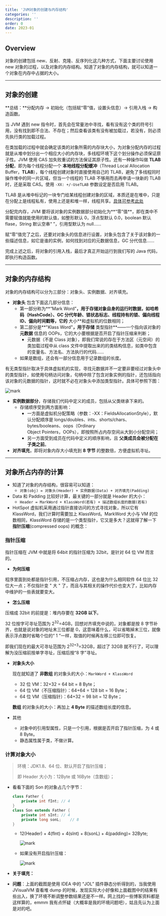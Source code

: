 ```yaml
---
title: 'JVM对象的创建与内存结构'
categories: ''
description: ''
order: 0
date: 2023-01
---
```


## Overview

对象的创建包括 new、反射、克隆、反序列化这几种方式，下面主要讨论使用 new 对象的过程，以及对象的内存结构。知道了对象的内存结构，就可以知道一个对象在内存中占据的大小。

---

## 对象的创建

**总结：**分配内存 → 初始化（包括赋“零”值，设置头信息）→ 引用入栈 → 构造函数。

当 JVM 遇到 new 指令时，首先会在常量池中寻找，看有没有这个类的符号引用，没有找到即不合法、不存在；然后查看该类有没有被加载过，若没有，则必须先执行类的加载过程。

在类加载的过程中就会确定该类的对象所需的内存块大小，为对象分配内存的过程就是从堆中划分出一个相应大小的内存块，多线程环境下这个划分操作必须保证原子性。JVM 使用 CAS 加失败重试的方法保证其原子性。还有一种操作叫做 **TLAB 分配**，即为每个线程分配一个 **本地线程分配缓冲**（Thread Local Allocation Buffer，**TLAB**），每个线程创建对象时直接使用自己的 TLAB，避免了多线程同时操作堆中的同一片区域，但当一个线程的 TLAB 不够用而去再申请一块新的 TLAB 时，还是采取 CAS。使用 `-XX: +/-UseTLAB` 参数设定是否启用 TLAB。

TLAB 是从堆中标记的一块专门给某线程创建对象的区域，本质还是在堆中，只是在分配上是线程私有，使用上还是和堆一样，线程共享。[具体可参考此处](https://www.zhihu.com/question/56538259)

分配完内存，JVM 要将该对象的实例数据部分初始化为**“零”值**，即在类中不需要赋值就能使用的默认值，如整形默认 0，浮点型默认 0.0，boolean 默认 flase，String 默认空串“ ”，引用型默认为 null……

赋“零”值完了之后，还要对对象头的信息进行设置，对象头包含了关于该对象的一些描述信息，如它是谁的实例，如何找到对应的元数据信息，GC 分代信息……

完成上述之后，将对象的引用入栈，最后才真正开始运行到我们写的 Java 代码，即执行构造函数。

---

## 对象的内存结构

对象的内存结构可以分为三部分：对象头、实例数据、对齐填充。

- **对象头** 包含下面这几部分信息：
  - 第一部分称为**“Mark Word”**，用于存储对象自身的运行时数据，如哈希码（HashCode）、GC 分代年龄、锁状态标志、线程持有的锁、偏向线程 ID、偏向时间戳等，它的** 大小**和虚拟机的位数相同；
  - 第二部分是**"Klass Word"**，用于存储** 类型指针**——一个指向该对象的 **元数据** 信息的 OOPs，它的大小要根据是否开启了指针压缩来判断；
    - 元数据（不是 Class 对象），即我们常说的存在于方法区（元空间）的类加载过程中从 class 文件中提取出来的的类结构信息，如类中包含的变量名、方法名、方法执行的代码……
  - 如果是数组，还会有一部分信息用于记录数组的长度。

有无类型指针取决于具体虚拟机的实现，寻找元数据并不一定要非要经过对象头中的类型指针，如使用句柄访问对象，句柄中除了包含对象实例的指针，还包括指向该对象的元数据的指针，这时就不必在对象头中添加类型指针。具体可参照下图：

![mark](_resources/attachment/8bc108b3-52cb-4349-9124-f8b504b71711.png)

- **实例数据部分**，存储我们代码中定义的成员，包括从父类继承下来的。
  - 存储顺序受到两方面影响：
    - 一方面是虚拟机分配策略（参数：-XX：FieldsAllocationStyle），默认分配顺序是 longs/doubles、ints、shorts/chars、bytes/booleans、oops（Ordinary  
      Object Pointers，OOPs），即按照所占内存空间从大到小分配空间；
    - 另一方面受到成员在代码中定义的顺序影响，且 **父类成员会被分配在子类之前**。
- **对齐填充**，即将对象内存大小填充到 **8 字节** 的整数倍，方便虚拟机寻址。

---

## 对象所占内存的计算

- 知道了对象的内存结构，很容易可以知道：
  - `对象(obj) = 对象头(Header) + 实例数据(Data) + 对齐填充(Padding)`
- Data 和 Padding 比较好计算，最关键的一部分就是 Header 的大小：
  - `Header = MarkWord + KlassWord(若有) + 描述数组长度的数据(若有)`
- HotSpot 虚拟机采用通过指针直接访问的方式寻找对象，所以它有 KlassWord，我们计算时需要加上 KlassWord。MarkWord 大小与 VM 的位数相同，KlassWord 存储的是一个类型指针，它又是多大？这就得了解一下 **指针压缩**(compressed oops) 的概念：  

### 指针压缩

指针压缩在 JVM 中就是将 64bit 的指针压缩为 32bit，是针对 64 位 VM 而言的。

- **为何压缩**

程序里面到处都是指针引用，不压缩占内存，这也是为什么相同软件 64 位比 32 位大一点；不仅指针变 " 大 " 了，而且与其相关的操作代价也变大了，比如内存中维护的一些表就要变大。

- **怎么压缩**

压缩成 32bit 的前提是：堆内存要在 **32GB 以下**。

32 位按字可寻址范围为 2<sup>32</sup>=4GB，回想对齐填充中说的，对象都是按 8 字节补齐，也就是说对象的地址末三位都是 0，这意味着什么，可以省略掉末三位，就像表示浮点数时省略个位的“ 1 ”一样，取值的时候再左移三位即可恢复。

即我们现在的最大可寻址范围为 2<sup>32+3</sup>=32GB，超过了 32GB 就不行了，可以理解为没压缩前按单字寻址，压缩后按“8 字”寻址。

- **对象头大小**

  现在就知道了 **非数组** 的对象头的大小：`MarkWord + KlassWord`

  - 32 位 VM：32+32 = 64 bit = 8 Byte；
  - 64 位 VM（不压缩指针）：64+64 = 128 bit = 16 Byte；
  - 64 位 VM（压缩指针）：64+32 = 98 bit = 12 Byte；

  **数组** 的对象头的大小：再加上 **4 Byte** 的描述数组长度的信息。

- 其他
  - 对象中的引用型属性，只是一个引用，根据是否开启了指针压缩，为 4 或 8 Byte。
  - 静态属性属于类，不做计算。

### 计算对象大小

> 环境：JDK1.8、64 位、默认开启了指针压缩；
>
> 即 Header 大小为：12Byte 或 16Byte（含数组）；

- 看看下面的 Son 的对象占几个字节：

  ```java
  class Father {
      private int fInt;	// 4
  }
  class Son extends Father {
      private int sInt;	// 4
      private long sonL;	// 8
  }
  ```

  - 12(Header) + 4(fInt) + 4(sInt) + 8(sonL) + 4(padding)= 32Byte;

    ![mark](_resources/attachment/8e41ae93-1bdc-4601-87d4-989e61f36ba0.png)

  - 如果没有开启指针压缩：

    ![mark](_resources/attachment/fe200bc8-ba4a-4bc3-8138-eec6145453a5.png)

- **关于填充：**
- **问题**：上面的截图是使用 IDEA 中的 “JOL” 插件静态分析得到的，当我使用 JVisualVM 查看堆 dump 的时候，发现实际大小好像和上面截图中的结果有些出入，换了环境不断调整参数结果还是不一样。网上找的一些博客资料都是这样算的，emmm 我有点怀疑（大概率是我的环境问题吧），姑且先认为上面是对的吧。
